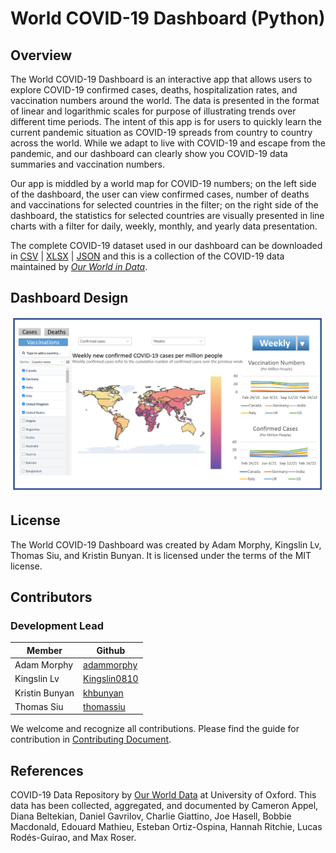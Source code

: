 # World COVID-19 Dashboard (Python)

## Overview

The World COVID-19 Dashboard is an interactive app that allows users to explore COVID-19 confirmed cases, deaths, hospitalization rates, and vaccination numbers around the world. The data is presented in the format of linear and logarithmic scales for purpose of illustrating trends over different time periods. The intent of this app is for users to quickly learn the current pandemic situation as COVID-19 spreads from country to country across the world. While we adapt to live with COVID-19 and escape from the pandemic, and our dashboard can clearly show you COVID-19 data summaries and vaccination numbers. 

Our app is middled by a world map for COVID-19 numbers; on the left side of the dashboard, the user can view confirmed cases, number of deaths and vaccinations for selected countries in the filter; on the right side of the dashboard, the statistics for selected countries are visually presented in line charts with a filter for daily, weekly, monthly, and yearly data presentation.

The complete COVID-19 dataset used in our dashboard can be downloaded in [CSV](https://covid.ourworldindata.org/data/owid-covid-data.csv) | [XLSX](https://covid.ourworldindata.org/data/owid-covid-data.xlsx) | [JSON](https://covid.ourworldindata.org/data/owid-covid-data.json) and this is a collection of the COVID-19 data maintained by [_Our World in Data_](https://ourworldindata.org/coronavirus).

## Dashboard Design

![](dashboad_sketch.png)

## License

The World COVID-19 Dashboard was created by Adam Morphy, Kingslin Lv, Thomas Siu, and Kristin Bunyan. It is licensed under the terms of the MIT license.

## Contributors
### Development Lead

| Member        | Github                                            |
|---------------|---------------------------------------------------|
| Adam Morphy   | [adammorphy](https://github.com/adammorphy)       |
| Kingslin Lv   | [Kingslin0810](https://github.com/Kingslin0810)   |
| Kristin Bunyan| [khbunyan](https://github.com/khbunyan)           |
| Thomas Siu    | [thomassiu](https://github.com/thomassiu)         |

We welcome and recognize all contributions. Please find the guide for contribution in [Contributing Document](https://github.com/UBC-MDS/group10-worldcovid-dashpython/blob/main/CONTRIBUTING.md).

## References

COVID-19 Data Repository by [Our World Data](https://ourworldindata.org/coronavirus) at University of Oxford. This data has been collected, aggregated, and documented by Cameron Appel, Diana Beltekian, Daniel Gavrilov, Charlie Giattino, Joe Hasell, Bobbie Macdonald, Edouard Mathieu, Esteban Ortiz-Ospina, Hannah Ritchie, Lucas Rodés-Guirao, and Max Roser.
